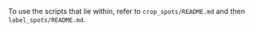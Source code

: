 To use the scripts that lie within, refer to `crop_spots/README.md`
and then `label_spots/README.md`.
